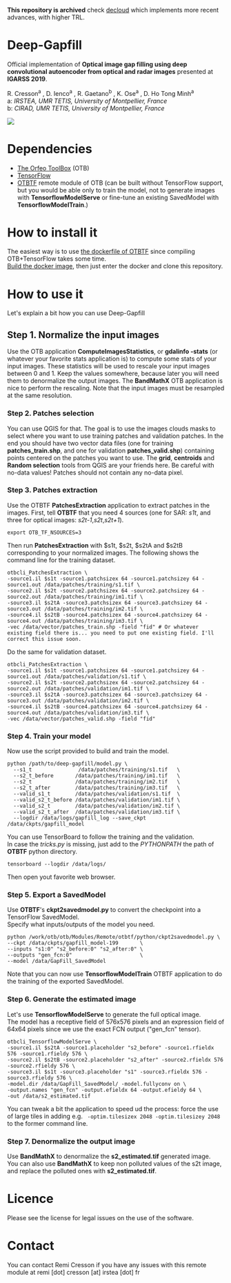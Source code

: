**This repository is archived** check [decloud](https://github.com/cnes/decloud) which implements more recent advances, with higher TRL.

Deep-Gapfill
======

Official implementation of **Optical image gap filling using deep convolutional autoencoder from optical and radar images** presented at __IGARSS 2019__.

R. Cresson<sup>a</sup> , D. Ienco<sup>a</sup> , R. Gaetano<sup>b</sup> , K. Ose<sup>a</sup> , D. Ho Tong Minh<sup>a</sup>  
a: _IRSTEA, UMR TETIS, University of Montpellier, France_  
b: _CIRAD, UMR TETIS, University of Montpellier, France_

<img src ="schema.png" />

# Dependencies

* [The Orfeo ToolBox](https://www.orfeo-toolbox.org/) (OTB)
* [TensorFlow](https://www.tensorflow.org/)
* [OTBTF](https://github.com/remicres/otbtf) remote module of OTB (can be built without TensorFlow support, but you would be able only to train the model, not to generate images with **TensorflowModelServe** or fine-tune an existing SavedModel with **TensorflowModelTrain**.)

# How to install it

The easiest way is to use [the dockerfile of OTBTF](https://github.com/remicres/otbtf/tree/master/tools/dockerfiles) since compiling OTB+TensorFlow takes some time.  
[Build the docker image](https://www.google.com/search?q=how+to+build+docker+image+from+dockerfile), then just enter the docker and clone this repository.

# How to use it

Let's explain a bit how you can use Deep-Gapfill

## Step 1. Normalize the input images

Use the OTB application **ComputeImagesStatistics**, or **gdalinfo -stats** (or whatever your favorite stats application is) to compute some stats of your input images.
These statistics will be used to rescale your input images between 0 and 1.
Keep the values somewhere, because later you will need them to denormalize the output images.
The **BandMathX** OTB application is nice to perform the rescaling.
Note that the input images must be resampled at the same resolution.

### Step 2. Patches selection

You can use QGIS for that. The goal is to use the images clouds masks to select where you want to use training patches and validation patches.
In the end you should have two vector data files (one for training  __patches_train.shp__, and one for validation __patches_valid.shp__) containing points centered on the patches you want to use.
The **grid**, **centroids** and **Random selection** tools from QGIS are your friends here. Be careful with no-data values! Patches should not contain any no-data pixel.

### Step 3. Patches extraction

Use the OTBTF **PatchesExtraction** application to extract patches in the images.
First, tell **OTBTF** that you need 4 sources (one for SAR: _s1t_, and three for optical images: _s2t-1_,_s2t_,_s2t+1_).

```
export OTB_TF_NSOURCES=3
```

Then run **PatchesExtraction** with $s1t, $s2t, $s2tA and $s2tB corresponding to your normalized images.
The following shows the command line for the training dataset.

```
otbcli_PatchesExtraction \
-source1.il $s1t -source1.patchsizex 64 -source1.patchsizey 64 -source1.out /data/patches/training/s1.tif \
-source2.il $s2t -source2.patchsizex 64 -source2.patchsizey 64 -source2.out /data/patches/training/im1.tif \
-source3.il $s2tA -source3.patchsizex 64 -source3.patchsizey 64 -source3.out /data/patches/training/im2.tif \
-source4.il $s2tB -source4.patchsizex 64 -source4.patchsizey 64 -source4.out /data/patches/training/im3.tif \
-vec /data/vector/patches_train.shp -field "fid" # Or whatever existing field there is... you need to put one existing field. I'll correct this issue soon.
```

Do the same for validation dataset.

```
otbcli_PatchesExtraction \
-source1.il $s1t -source1.patchsizex 64 -source1.patchsizey 64 -source1.out /data/patches/validation/s1.tif \
-source2.il $s2t -source2.patchsizex 64 -source2.patchsizey 64 -source2.out /data/patches/validation/im1.tif \
-source3.il $s2tA -source3.patchsizex 64 -source3.patchsizey 64 -source3.out /data/patches/validation/im2.tif \
-source4.il $s2tB -source4.patchsizex 64 -source4.patchsizey 64 -source4.out /data/patches/validation/im3.tif \
-vec /data/vector/patches_valid.shp -field "fid" 
```

### Step 4. Train your model

Now use the script provided to build and train the model.

```
python /path/to/deep-gapfill/model.py \
  --s1_t               /data/patches/training/s1.tif   \
  --s2_t_before       /data/patches/training/im1.tif   \
  --s2_t              /data/patches/training/im2.tif   \
  --s2_t_after        /data/patches/training/im3.tif   \
  --valid_s1_t        /data/patches/validation/s1.tif  \
  --valid_s2_t_before /data/patches/validation/im1.tif \
  --valid_s2_t        /data/patches/validation/im2.tif \
  --valid_s2_t_after  /data/patches/validation/im3.tif \
  --logdir /data/logs/gapfill_log --save_ckpt /data/ckpts/gapfill_model
```

You can use TensorBoard to follow the training and the validation.  
In case the _tricks.py_ is missing, just add to the _PYTHONPATH_ the path of **OTBTF** python directory.

```
tensorboard --logdir /data/logs/
```

Then open yout favorite web browser.

### Step 5. Export a SavedModel

Use **OTBTF**'s **ckpt2savedmodel.py** to convert the checkpoint into a TensorFlow SavedModel.  
Specify what inputs/outputs of the model you need.

```
python /work/otb/otb/Modules/Remote/otbtf/python/ckpt2savedmodel.py \
--ckpt /data/ckpts/gapfill_model-199       \
--inputs "s1:0" "s2_before:0" "s2_after:0" \
--outputs "gen_fcn:0"                      \
--model /data/GapFill_SavedModel
```

Note that you can now use **TensorflowModelTrain** OTBTF application to do the training of the exported SavedModel.

### Step 6. Generate the estimated image

Let's use **TensorflowModelServe** to generate the full optical image.  
The model has a receptive field of 576x576 pixels and an expression field of 64x64 pixels since we use the exact FCN output ("gen_fcn" tensor).

```
otbcli_TensorflowModelServe \
-source1.il $s2tA -source1.placeholder "s2_before" -source1.rfieldx 576 -source1.rfieldy 576 \
-source2.il $s2tB -source2.placeholder "s2_after" -source2.rfieldx 576 -source2.rfieldy 576 \
-source3.il $s1t -source3.placeholder "s1" -source3.rfieldx 576 -source3.rfieldy 576 \
-model.dir /data/GapFill_SavedModel/ -model.fullyconv on \
-output.names "gen_fcn" -output.efieldx 64 -output.efieldy 64 \
-out /data/s2_estimated.tif
```

You can tweak a bit the application to speed ud the process: force the use of large tiles in adding e.g. ` -optim.tilesizex 2048 -optim.tilesizey 2048` to the former command line.

### Step 7. Denormalize the output image

Use **BandMathX** to denormalize the __s2_estimated.tif__ generated image.  
You can also use **BandMathX** to keep non polluted values of the s2t image, and replace the polluted ones with __s2_estimated.tif__.

# Licence

Please see the license for legal issues on the use of the software.

# Contact

You can contact Remi Cresson if you have any issues with this remote module at remi [dot] cresson [at] irstea [dot] fr

